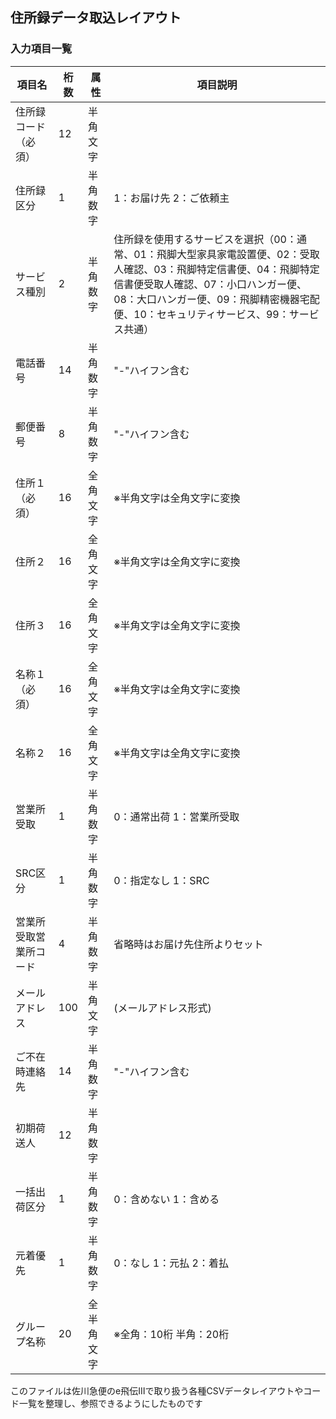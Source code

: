 ## 住所録データ取込レイアウト

### 入力項目一覧

| 項目名 | 桁数 | 属性 | 項目説明 |
|--------|------|------|----------|
| 住所録コード（必須） | 12 | 半角文字 | |
| 住所録区分 | 1 | 半角数字 | 1：お届け先 2：ご依頼主 |
| サービス種別 | 2 | 半角数字 | 住所録を使用するサービスを選択（00：通常、01：飛脚大型家具家電設置便、02：受取人確認、03：飛脚特定信書便、04：飛脚特定信書便受取人確認、07：小口ハンガー便、08：大口ハンガー便、09：飛脚精密機器宅配便、10：セキュリティサービス、99：サービス共通） |
| 電話番号 | 14 | 半角数字 | "-"ハイフン含む |
| 郵便番号 | 8 | 半角数字 | "-"ハイフン含む |
| 住所１（必須） | 16 | 全角文字 | ※半角文字は全角文字に変換 |
| 住所２ | 16 | 全角文字 | ※半角文字は全角文字に変換 |
| 住所３ | 16 | 全角文字 | ※半角文字は全角文字に変換 |
| 名称１（必須） | 16 | 全角文字 | ※半角文字は全角文字に変換 |
| 名称２ | 16 | 全角文字 | ※半角文字は全角文字に変換 |
| 営業所受取 | 1 | 半角数字 | 0：通常出荷 1：営業所受取 |
| SRC区分 | 1 | 半角数字 | 0：指定なし 1：SRC |
| 営業所受取営業所コード | 4 | 半角数字 | 省略時はお届け先住所よりセット |
| メールアドレス | 100 | 半角文字 | (メールアドレス形式) |
| ご不在時連絡先 | 14 | 半角数字 | "-"ハイフン含む |
| 初期荷送人 | 12 | 半角数字 | |
| 一括出荷区分 | 1 | 半角数字 | 0：含めない 1：含める |
| 元着優先 | 1 | 半角数字 | 0：なし 1：元払 2：着払 |
| グループ名称 | 20 | 全半角文字 | ※全角：10桁 半角：20桁 |

このファイルは佐川急便のe飛伝Ⅲで取り扱う各種CSVデータレイアウトやコード一覧を整理し、参照できるようにしたものです